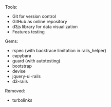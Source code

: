 Tools:
* Git for version control
* GitHub as online repository
* d3js library for data visualization
* Features testing

Gems:
* rspec (with backtrace limitation in rails_helper)
* capybara
* guard (with autotesting)
* bootstrap
* devise
* jquery-ui-rails
* d3-rails

Removed:
* turbolinks